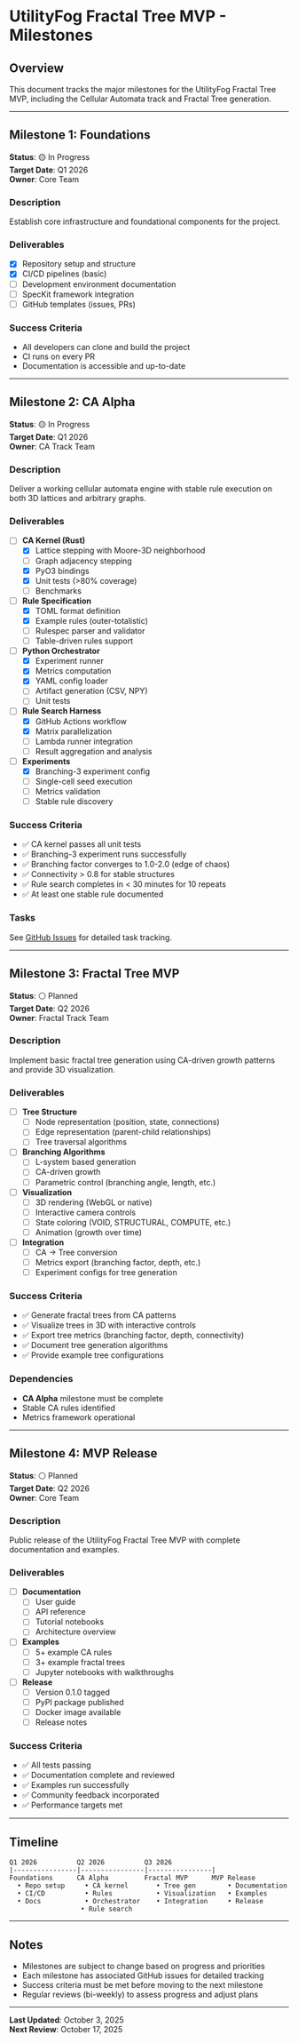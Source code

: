 # UtilityFog Fractal Tree MVP - Milestones

## Overview

This document tracks the major milestones for the UtilityFog Fractal Tree MVP, including the Cellular Automata track and Fractal Tree generation.

---

## Milestone 1: Foundations

**Status**: 🟡 In Progress  
**Target Date**: Q1 2026  
**Owner**: Core Team

### Description

Establish core infrastructure and foundational components for the project.

### Deliverables

- [x] Repository setup and structure
- [x] CI/CD pipelines (basic)
- [ ] Development environment documentation
- [ ] SpecKit framework integration
- [ ] GitHub templates (issues, PRs)

### Success Criteria

- All developers can clone and build the project
- CI runs on every PR
- Documentation is accessible and up-to-date

---

## Milestone 2: CA Alpha

**Status**: 🟡 In Progress  
**Target Date**: Q1 2026  
**Owner**: CA Track Team

### Description

Deliver a working cellular automata engine with stable rule execution on both 3D lattices and arbitrary graphs.

### Deliverables

- [ ] **CA Kernel (Rust)**
  - [x] Lattice stepping with Moore-3D neighborhood
  - [ ] Graph adjacency stepping
  - [x] PyO3 bindings
  - [x] Unit tests (>80% coverage)
  - [ ] Benchmarks

- [ ] **Rule Specification**
  - [x] TOML format definition
  - [x] Example rules (outer-totalistic)
  - [ ] Rulespec parser and validator
  - [ ] Table-driven rules support

- [ ] **Python Orchestrator**
  - [x] Experiment runner
  - [x] Metrics computation
  - [x] YAML config loader
  - [ ] Artifact generation (CSV, NPY)
  - [ ] Unit tests

- [ ] **Rule Search Harness**
  - [x] GitHub Actions workflow
  - [x] Matrix parallelization
  - [ ] Lambda runner integration
  - [ ] Result aggregation and analysis

- [ ] **Experiments**
  - [x] Branching-3 experiment config
  - [ ] Single-cell seed execution
  - [ ] Metrics validation
  - [ ] Stable rule discovery

### Success Criteria

- ✅ CA kernel passes all unit tests
- ✅ Branching-3 experiment runs successfully
- ✅ Branching factor converges to 1.0-2.0 (edge of chaos)
- ✅ Connectivity > 0.8 for stable structures
- ✅ Rule search completes in < 30 minutes for 10 repeats
- ✅ At least one stable rule documented

### Tasks

See [GitHub Issues](https://github.com/Goldislops/UtilityFog-Fractal-TreeOpen/issues) for detailed task tracking.

---

## Milestone 3: Fractal Tree MVP

**Status**: ⚪ Planned  
**Target Date**: Q2 2026  
**Owner**: Fractal Track Team

### Description

Implement basic fractal tree generation using CA-driven growth patterns and provide 3D visualization.

### Deliverables

- [ ] **Tree Structure**
  - [ ] Node representation (position, state, connections)
  - [ ] Edge representation (parent-child relationships)
  - [ ] Tree traversal algorithms

- [ ] **Branching Algorithms**
  - [ ] L-system based generation
  - [ ] CA-driven growth
  - [ ] Parametric control (branching angle, length, etc.)

- [ ] **Visualization**
  - [ ] 3D rendering (WebGL or native)
  - [ ] Interactive camera controls
  - [ ] State coloring (VOID, STRUCTURAL, COMPUTE, etc.)
  - [ ] Animation (growth over time)

- [ ] **Integration**
  - [ ] CA → Tree conversion
  - [ ] Metrics export (branching factor, depth, etc.)
  - [ ] Experiment configs for tree generation

### Success Criteria

- ✅ Generate fractal trees from CA patterns
- ✅ Visualize trees in 3D with interactive controls
- ✅ Export tree metrics (branching factor, depth, connectivity)
- ✅ Document tree generation algorithms
- ✅ Provide example tree configurations

### Dependencies

- **CA Alpha** milestone must be complete
- Stable CA rules identified
- Metrics framework operational

---

## Milestone 4: MVP Release

**Status**: ⚪ Planned  
**Target Date**: Q2 2026  
**Owner**: Core Team

### Description

Public release of the UtilityFog Fractal Tree MVP with complete documentation and examples.

### Deliverables

- [ ] **Documentation**
  - [ ] User guide
  - [ ] API reference
  - [ ] Tutorial notebooks
  - [ ] Architecture overview

- [ ] **Examples**
  - [ ] 5+ example CA rules
  - [ ] 3+ example fractal trees
  - [ ] Jupyter notebooks with walkthroughs

- [ ] **Release**
  - [ ] Version 0.1.0 tagged
  - [ ] PyPI package published
  - [ ] Docker image available
  - [ ] Release notes

### Success Criteria

- ✅ All tests passing
- ✅ Documentation complete and reviewed
- ✅ Examples run successfully
- ✅ Community feedback incorporated
- ✅ Performance targets met

---

## Timeline

```
Q1 2026          Q2 2026          Q3 2026
|----------------|----------------|----------------|
Foundations      CA Alpha         Fractal MVP      MVP Release
  • Repo setup     • CA kernel       • Tree gen        • Documentation
  • CI/CD          • Rules           • Visualization   • Examples
  • Docs           • Orchestrator    • Integration     • Release
                  • Rule search
```

---

## Notes

- Milestones are subject to change based on progress and priorities
- Each milestone has associated GitHub issues for detailed tracking
- Success criteria must be met before moving to the next milestone
- Regular reviews (bi-weekly) to assess progress and adjust plans

---

**Last Updated**: October 3, 2025  
**Next Review**: October 17, 2025
